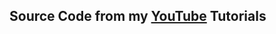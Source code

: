 ## Source Code from my [YouTube](https://www.youtube.com/channel/UCmI997WuJrWc5CXeRGqCQlQ/videos) Tutorials
